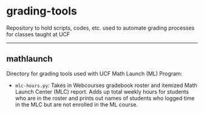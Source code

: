 # grading-tools

Repository to hold scripts, codes, etc. used to automate grading processes for classes taught at UCF

---

## mathlaunch

Directory for grading tools used with UCF Math Launch (ML) Program:

- `mlc-hours.py`:  Takes in Webcourses gradebook roster and itemized Math Launch Center (MLC) report. Adds up total weekly hours for students who are in the roster and prints out names of students who logged time in the MLC but are not enrolled in the ML course.

